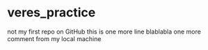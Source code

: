 # veres_practice

not my first repo on GitHub
this is one more line 
blablabla
one more comment from my local machine